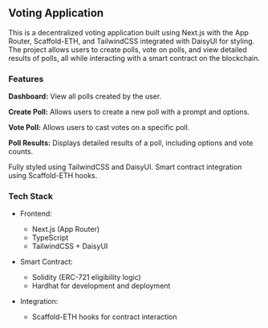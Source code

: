 ## Voting Application

This is a decentralized voting application built using Next.js with the App Router, Scaffold-ETH, and TailwindCSS integrated with DaisyUI for styling. The project allows users to create polls, vote on polls, and view detailed results of polls, all while interacting with a smart contract on the blockchain.

### Features

**Dashboard:** View all polls created by the user.

**Create Poll:** Allows users to create a new poll with a prompt and options.

**Vote Poll:** Allows users to cast votes on a specific poll.

**Poll Results:** Displays detailed results of a poll, including options and vote counts.

Fully styled using TailwindCSS and DaisyUI.
Smart contract integration using Scaffold-ETH hooks.

### Tech Stack

- Frontend:

  - Next.js (App Router)
  - TypeScript
  - TailwindCSS + DaisyUI

- Smart Contract:

  - Solidity (ERC-721 eligibility logic)
  - Hardhat for development and deployment

- Integration:
  - Scaffold-ETH hooks for contract interaction


